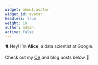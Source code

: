 ```yaml
---
widget: about.avatar
widget_id: avatar
headless: true
weight: 10
author: admin
active: false
---
```


🐈 Hey! I'm **Alice**, a data scientist at Google.

Check out my [CV](/about/) and blog posts below 🌈
